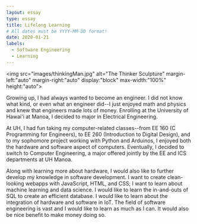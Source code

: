 ```yaml
---
layout: essay
type: essay
title: Lifelong Learning
# All dates must be YYYY-MM-DD format!
date: 2020-01-21
labels:
  - Software Engineering
  - Learning
---
```

<style>
img {
  ;
  ;
  ;
  ;
  ;
}
</style>
<img src="images/thinkingMan.jpg" alt="The Thinker Sculpture" margin-left:"auto" margin-right:"auto" display:"block" max-width:"100%" height:"auto">

Growing up, I had always wanted to become an engineer. I did not know what kind, or even what an engineer did--I just enjoyed math and physics and knew that engineers made lots of money. Enrolling at the University of Hawai'i at Manoa, I decided to major in Electrical Engineering. 

At UH, I had fun taking my computer-related classes--from EE 160 (C Programming for Engineers), to EE 260 (Introduction to Digital Design), and to my sophomore project working with Python and Arduinos, I enjoyed both the hardware and software aspect of computers. Eventually, I decided to switch to Computer Engineering, a major offered jointly by the EE and ICS departments at UH Manoa.

Along with learning more about hardware, I would also like to further develop my knowledge in software development. I want to create clean-looking webapps with JavaScript, HTML, and CSS; I want to learn about machine learning and data science. I would like to learn the in-and-outs of SQL to create an efficient database. I would like to learn about the integration of hardware and software in IoT. The field of software engineering is vast and I would like to learn as much as I can. It would also be nice benefit to make money doing so.
